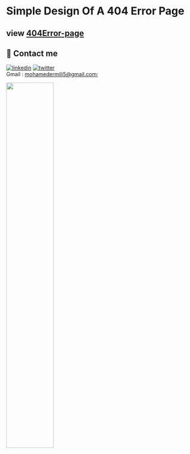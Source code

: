 
# Simple Design Of A 404 Error Page



## view [404Error-page]( https://er-med.github.io/404Error-Page/)
## 🔗 Contact me
[![linkedin](https://img.shields.io/badge/linkedin-0A66C2?style=for-the-badge&logo=linkedin&logoColor=white)](https://www.linkedin.com/in/mohamed-ermili-802458240/)
[![twitter](https://img.shields.io/badge/twitter-1DA1F2?style=for-the-badge&logo=twitter&logoColor=white)](https://twitter.com/ErmiliMohamed1)
<br>Gmail : mohamedermili5@gmail.com;

<!-- ![image]([http://imageurl](https://github.com/Er-Med/404Error-Page/blob/main/images/error-page.png)) -->
<img src="[url](https://github.com/Er-Med/404Error-Page/blob/main/images/error-page.png)" width="50%" height="50%">
